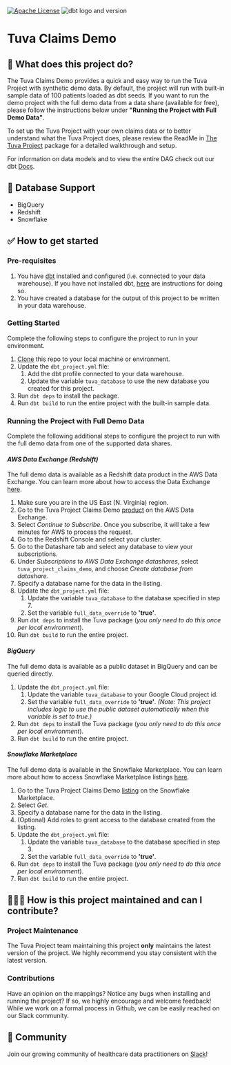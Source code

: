 [![Apache License](https://img.shields.io/badge/License-Apache%202.0-blue.svg)](https://opensource.org/licenses/Apache-2.0) ![dbt logo and version](https://img.shields.io/static/v1?logo=dbt&label=dbt-version&message=1.3.x&color=orange)

# Tuva Claims Demo

## 🧰 What does this project do?

The Tuva Claims Demo provides a quick and easy way to run the Tuva Project with synthetic demo data. 
By default, the project will run with built-in sample data of 100 patients loaded as dbt seeds.
If you want to run the demo project with the full demo data from a data share (available for free), please follow the instructions below under **"Running the Project with Full Demo Data"**.

To set up the Tuva Project with your own claims data or to better understand what the Tuva Project does, please review the ReadMe in [The Tuva Project](https://github.com/tuva-health/the_tuva_project) package for a detailed walkthrough and setup.

For information on data models and to view the entire DAG check out our dbt [Docs](https://tuva-health.github.io/tuva_claims_demo/#!/overview).

## 🔌 Database Support

- BigQuery
- Redshift
- Snowflake

## ✅ How to get started

### Pre-requisites
1. You have [dbt](https://www.getdbt.com/) installed and configured (i.e. connected to your data warehouse). If you have not installed dbt, [here](https://docs.getdbt.com/dbt-cli/installation) are instructions for doing so.
2. You have created a database for the output of this project to be written in your data warehouse.

### Getting Started
Complete the following steps to configure the project to run in your environment.

1. [Clone](https://docs.github.com/en/repositories/creating-and-managing-repositories/cloning-a-repository) this repo to your local machine or environment.
2. Update the `dbt_project.yml` file:
   1. Add the dbt profile connected to your data warehouse.
   2. Update the variable `tuva_database` to use the new database you created for this project.
3. Run `dbt deps` to install the package. 
4. Run `dbt build` to run the entire project with the built-in sample data.

### Running the Project with Full Demo Data
Complete the following additional steps to configure the project to run with the full demo data from one of the supported data shares.

#### *AWS Data Exchange (Redshift)*
The full demo data is available as a Redshift data product in the AWS Data Exchange. You can learn more about how to access the Data Exchange [here](https://docs.aws.amazon.com/data-exchange/latest/userguide/subscriber-getting-started.html).

1. Make sure you are in the US East (N. Virginia) region.
2. Go to the Tuva Project Claims Demo [product](https://us-west-1.console.aws.amazon.com/dataexchange/home?region=us-west-1#/products/prodview-nknghzaupuq5y) on the AWS Data Exchange.
3. Select *Continue to Subscribe*. Once you subscribe, it will take a few minutes for AWS to process the request.
4. Go to the Redshift Console and select your cluster. 
5. Go to the Datashare tab and select any database to view your subscriptions. 
6. Under *Subscriptions to AWS Data Exchange datashares*, select `tuva_project_claims_demo`, and choose *Create database from datashare*.
7. Specify a database name for the data in the listing.
8. Update the `dbt_project.yml` file:
   1. Update the variable `tuva_database` to the database specified in step 7.
   2. Set the variable `full_data_override` to **'true'**.
9. Run `dbt deps` to install the Tuva package (*you only need to do this once per local environment*).
10. Run `dbt build` to run the entire project.

#### *BigQuery*
The full demo data is available as a public dataset in BigQuery and can be queried directly.

1. Update the `dbt_project.yml` file:
   1. Update the variable `tuva_database` to your Google Cloud project id.
   2. Set the variable `full_data_override` to **'true'**. *(Note: This project includes logic to use the public dataset automatically when this variable is set to true.)*
2. Run `dbt deps` to install the Tuva package (*you only need to do this once per local environment*).
3. Run `dbt build` to run the entire project.


#### *Snowflake Marketplace*
The full demo data is available in the Snowflake Marketplace. You can learn more about how to access Snowflake Marketplace listings [here](https://other-docs.snowflake.com/en/collaboration/consumer-listings-access.html#accessing-listings-on-the-marketplace).

1. Go to the Tuva Project Claims Demo [listing](https://app.snowflake.com/marketplace/listing/GZT0ZS2I9BQ/tuva-health-tuva-project-claims-demo) on the Snowflake Marketplace.
2. Select *Get*.
3. Specify a database name for the data in the listing.
4. (Optional) Add roles to grant access to the database created from the listing.
5. Update the `dbt_project.yml` file:
   1. Update the variable `tuva_database` to the database specified in step 3.
   2. Set the variable `full_data_override` to **'true'**.
6. Run `dbt deps` to install the Tuva package (*you only need to do this once per local environment*).
7. Run `dbt build` to run the entire project.

## 🙋🏻‍♀️ **How is this project maintained and can I contribute?**

### Project Maintenance

The Tuva Project team maintaining this project **only** maintains the latest version of the project. 
We highly recommend you stay consistent with the latest version.

### Contributions

Have an opinion on the mappings? Notice any bugs when installing and running the project?
If so, we highly encourage and welcome feedback!  While we work on a formal process in Github, we can be easily reached on our Slack community.

## 🤝 Community

Join our growing community of healthcare data practitioners on [Slack](https://join.slack.com/t/thetuvaproject/shared_invite/zt-16iz61187-G522Mc2WGA2mHF57e0il0Q)!
